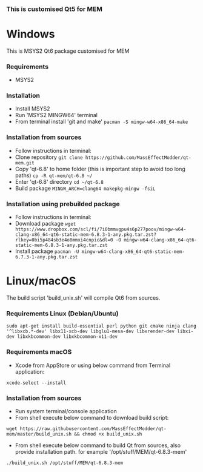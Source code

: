 ### This is customised Qt5 for MEM ###

# Windows #
This is MSYS2 Qt6 package customised for MEM

### Requirements ###
 - MSYS2

### Installation ###
 - Install MSYS2
 - Run 'MSYS2 MINGW64' terminal
 - From terminal install 'git and make' `pacman -S mingw-w64-x86_64-make`

### Installation from sources ###
 - Follow instructions in terminal:
 - Clone repository `git clone https://github.com/MassEffectModder/qt-mem.git`
 - Copy 'qt-6.8' to home folder (this is important step to avoid too long paths) `cp -R qt-mem/qt-6.8 ~/`
 - Enter 'qt-6.8' directory `cd ~/qt-6.8`
 - Build package `MINGW_ARCH=clang64 makepkg-mingw -fsiL`

### Installation using prebuilded package ###
 - Follow instructions in terminal:
 - Download package `wget https://www.dropbox.com/scl/fi/7i0bmmvgpu4s6p277poov/mingw-w64-clang-x86_64-qt6-static-mem-6.8.3-1-any.pkg.tar.zst?rlkey=0bi5p484sb3e4o8mmxi4cnpic&dl=0 -O mingw-w64-clang-x86_64-qt6-static-mem-6.8.3-1-any.pkg.tar.zst`
 - Install package `pacman -U mingw-w64-clang-x86_64-qt6-static-mem-6.7.3-1-any.pkg.tar.zst`

# Linux/macOS #
The build script 'build_unix.sh' will compile Qt6 from sources.

### Requirements Linux (Debian/Ubuntu) ###
`sudo apt-get install build-essential perl python git cmake ninja clang '^libxcb.*-dev' libx11-xcb-dev libglu1-mesa-dev libxrender-dev libxi-dev libxkbcommon-dev libxkbcommon-x11-dev`

### Requirements macOS ###
- Xcode from AppStore or using below command from Terminal application:

`xcode-select --install`

### Installation from sources ###
- Run system terminal/console application
- From shell execute below command to download build script:

`wget https://raw.githubusercontent.com/MassEffectModder/qt-mem/master/build_unix.sh && chmod +x build_unix.sh`

- From shell execute below command to build Qt from sources, also provide installation path. for example '/opt/stuff/MEM/qt-6.8.3-mem'

`./build_unix.sh /opt/stuff/MEM/qt-6.8.3-mem`
